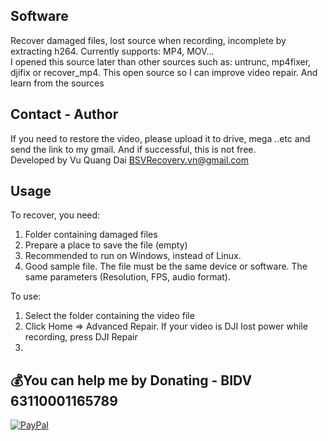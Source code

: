 ## Software
Recover damaged files, lost source when recording, incomplete by extracting h264. Currently supports: MP4, MOV... <br>
I opened this source later than other sources such as: untrunc, mp4fixer, djifix or recover_mp4. This open source so I can improve video repair. And learn from the sources

## Contact - Author
If you need to restore the video, please upload it to drive, mega ..etc and send the link to my gmail. And if successful, this is not free. <br>
Developed by Vu Quang Dai <BSVRecovery.vn@gmail.com>

## Usage
To recover, you need:
1. Folder containing damaged files
2. Prepare a place to save the file (empty)
3. Recommended to run on Windows, instead of Linux.
4. Good sample file. The file must be the same device or software. The same parameters (Resolution, FPS, audio format).

To use:
1. Select the folder containing the video file
2. Click Home => Advanced Repair. If your video is DJI lost power while recording, press DJI Repair
3.

## 💰You can help me by Donating - BIDV 63110001165789
[![PayPal](https://img.shields.io/badge/PayPal-00457C?style=for-the-badge&logo=paypal&logoColor=white)](https://paypal.me/BSVPay)
